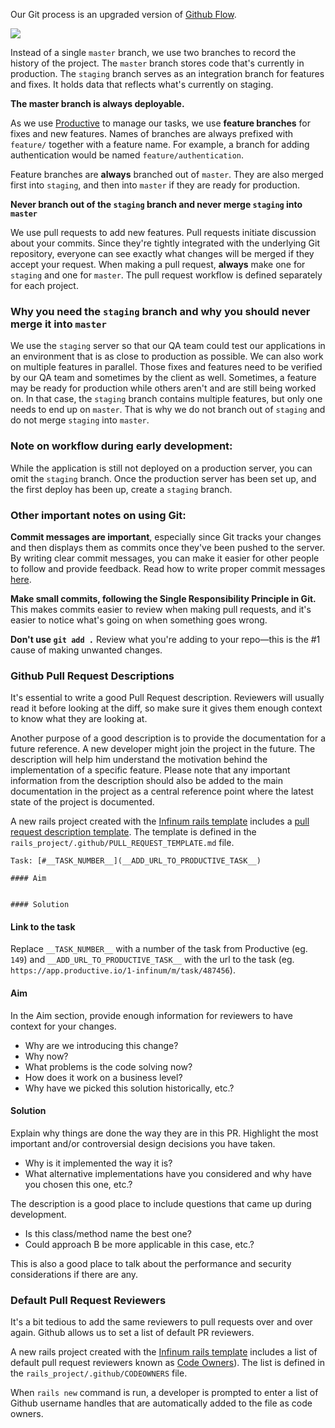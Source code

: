 Our Git process is an upgraded version of [Github Flow](https://guides.github.com/introduction/flow/).

![](https://ftp.infinum.co/stjepan_hadjic/git-flow-2.jpg)

Instead of a single `master` branch, we use two branches to record the history of the project. The `master` branch stores code that's currently in production. The `staging` branch serves as an integration branch for features and fixes. It holds data that reflects what's currently on staging.

**The master branch is always deployable.**

As we use [Productive](https://productive.io) to manage our tasks, we use **feature branches** for fixes and new features. Names of branches are always prefixed with `feature/` together with a feature name. For example, a branch for adding authentication would be named `feature/authentication`.

Feature branches are **always** branched out of `master`. They are also merged first into `staging`, and then into `master` if they are ready for production.

**Never branch out of the `staging` branch and never merge `staging` into `master`**

We use pull requests to add new features. Pull requests initiate discussion about your commits. Since they're tightly integrated with the underlying Git repository, everyone can see exactly what changes will be merged if they accept your request. When making a pull request, **always** make one for `staging` and one for `master`. The pull request workflow is defined separately for each project.

### Why you need the `staging` branch and why you should never merge it into `master`

We use the `staging` server so that our QA team could test our applications in an environment that is as close to production as possible. We can also work on multiple features in parallel. Those fixes and features need to be verified by our QA team and sometimes by the client as well. Sometimes, a feature may be ready for production while others aren't and are still being worked on. In that case, the `staging` branch contains multiple features, but only one needs to end up on `master`. That is why we do not branch out of `staging` and do not merge `staging` into `master`.

### Note on workflow during early development:

While the application is still not deployed on a production server, you can omit the `staging` branch. Once the production server has been set up, and the first deploy has been up, create a `staging` branch.

### Other important notes on using Git:

**Commit messages are important**, especially since Git tracks your changes and then displays them as commits once they've been pushed to the server. By writing clear commit messages, you can make it easier for other people to follow and provide feedback. Read how to write proper commit messages [here](http://chris.beams.io/posts/git-commit/).

**Make small commits, following the Single Responsibility Principle in Git.** This makes commits easier to review when making pull requests, and it's easier to notice what's going on when something goes wrong.

**Don't use `git add .`** Review what you're adding to your repo—this is the #1 cause of making unwanted changes.

### Github Pull Request Descriptions

It's essential to write a good Pull Request description. Reviewers will usually read it before
looking at the diff, so make sure it gives them enough context to know what they are looking at.

Another purpose of a good description is to provide the documentation for a future reference.
A new developer might join the project in the future. The description will help him understand
the motivation behind the implementation of a specific feature. Please note that any important information
from the description should also be added to the main documentation in the project as a central reference point
where the latest state of the project is documented.

A new rails project created with the [Infinum rails template](https://github.com/infinum/default_rails_template)
includes a [pull request description template](https://help.github.com/en/articles/creating-a-pull-request-template-for-your-repository).
The template is defined in the `rails_project/.github/PULL_REQUEST_TEMPLATE.md` file.

```
Task: [#__TASK_NUMBER__](__ADD_URL_TO_PRODUCTIVE_TASK__)

#### Aim


#### Solution

```

#### Link to the task

Replace `__TASK_NUMBER__` with a number of the task from Productive (eg. `149`) and
`__ADD_URL_TO_PRODUCTIVE_TASK__` with the url to the task (eg. `https://app.productive.io/1-infinum/m/task/487456`).

#### Aim

In the Aim section, provide enough information for reviewers to have context for your changes.

- Why are we introducing this change?
- Why now?
- What problems is the code solving now?
- How does it work on a business level?
- Why have we picked this solution historically, etc.?

#### Solution

Explain why things are done the way they are in this PR. Highlight the most important and/or controversial design decisions you have taken.

- Why is it implemented the way it is?
- What alternative implementations have you considered and why have you chosen this one, etc.?

The description is a good place to include questions that came up during development.

- Is this class/method name the best one?
- Could approach B be more applicable in this case, etc.?

This is also a good place to talk about the performance and security considerations if there are any.

### Default Pull Request Reviewers

It's a bit tedious to add the same reviewers to pull requests over and over again. Github allows us to set a
list of default PR reviewers.

A new rails project created with the [Infinum rails template](https://github.com/infinum/default_rails_template)
includes a list of default pull request reviewers known as [Code Owners](https://help.github.com/en/articles/about-code-owners)).
The list is defined in the `rails_project/.github/CODEOWNERS` file.

When `rails new` command is run, a developer is prompted to enter a list of Github username handles
that are automatically added to the file as code owners.
